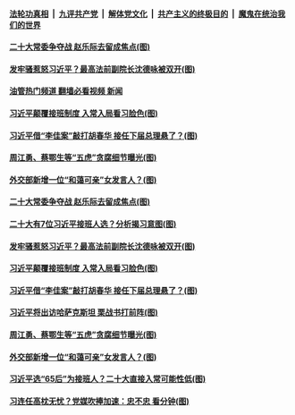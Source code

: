 ####  [法轮功真相](../../../../basic/blob/master/README.md?t=09080801) &nbsp;|&nbsp; [九评共产党](../../../../9ping.md/blob/master/README.md?t=09080801) &nbsp;|&nbsp; [解体党文化](../../../../jtdwh.md/blob/master/README.md?t=09080801)  &nbsp;|&nbsp; [共产主义的终极目的](../../../../gczydzjmd.md/blob/master/README.md?t=09080801) &nbsp;|&nbsp; [魔鬼在统治我们的世界](../../../../mgztzwmdsj.md/blob/master/README.md?t=09080801) 

#### [二十大常委争夺战 赵乐际去留成焦点(图)](../pages/p2/1016119.md?t=09080801) 

#### [发牢骚惹怒习近平？最高法前副院长沈德咏被双开(图)](../pages/p2/1016147.md?t=09080801) 

#### [油管热门频道 翻墙必看视频 新闻](http://45.76.130.85:81/youtube.html?09080801)

#### [习近平颠覆接班制度 入常入局看习脸色(图)](../pages/p2/1016133.md?t=09080801) 

#### [习近平借“李佳案”敲打胡春华 接任下届总理悬了？(图)](../pages/p2/1016066.md?t=09080801) 

#### [周江勇、蔡鄂生等“五虎”贪腐细节曝光(图)](../pages/p2/1016055.md?t=09080801) 

#### [外交部新增一位“和蔼可亲”女发言人？(图)](../pages/p2/1015976.md?t=09080801) 


#### [二十大常委争夺战 赵乐际去留成焦点(图)](../pages/p2/1016119.md?t=09080801) 



#### [二十大有7位习近平接班人选？分析揭习意图(图)](../pages/p2/1016153.md?t=09080801) 

#### [发牢骚惹怒习近平？最高法前副院长沈德咏被双开(图)](../pages/p2/1016147.md?t=09080801) 

#### [习近平颠覆接班制度 入常入局看习脸色(图)](../pages/p2/1016133.md?t=09080801) 


#### [习近平借“李佳案”敲打胡春华 接任下届总理悬了？(图)](../pages/p2/1016066.md?t=09080801) 


#### [习近平将出访哈萨克斯坦 栗战书打前阵(图)](../pages/p2/1016032.md?t=09080801) 



#### [周江勇、蔡鄂生等“五虎”贪腐细节曝光(图)](../pages/p2/1016055.md?t=09080801) 


#### [外交部新增一位“和蔼可亲”女发言人？(图)](../pages/p2/1015976.md?t=09080801) 

#### [习近平选“65后”为接班人？二十大直接入常可能性低(图)](../pages/p2/1015950.md?t=09080801) 


#### [习连任高枕无忧？党媒吹捧加速：忠不忠 看分钟(图)](../pages/p2/1015968.md?t=09080801) 


<img src='http://gfw-breaker.win/goodnews/indexes/p2.md' width='0px' height='0px'/>
